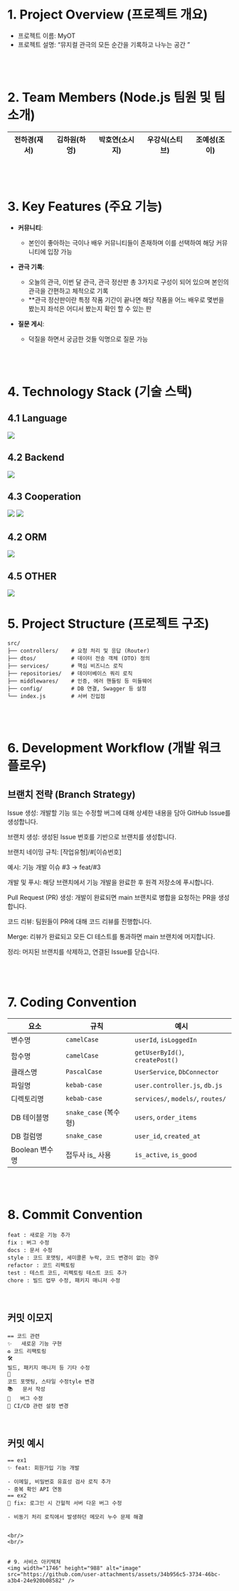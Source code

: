 
# 1. Project Overview (프로젝트 개요)
- 프로젝트 이름: MyOT
- 프로젝트 설명: “뮤지컬 관극의 모든 순간을 기록하고 나누는 공간 ”

<br/>
<br/>

# 2. Team Members (Node.js 팀원 및 팀 소개)
| 전하경(재서) | 김하원(하엉) | 박호연(소시지) | 우강식(스티브) | 조예성(조이) |
|:------:|:------:|:------:|:------:|:------:|



<br/>
<br/>

# 3. Key Features (주요 기능)
- **커뮤니티**: 
  - 본인이 좋아하는 극이나 배우 커뮤니티들이 존재하며 이를 선택하여 해당 커뮤니티에 입장 가능

- **관극 기록**:
  - 오늘의 관극, 이번 달 관극, 관극 정산판 총 3가지로 구성이 되어 있으며 본인의 관극을 간편하고 체적으로 기록
   -  **관극 정산판이란 특정 작품 기간이 끝나면 해당 작품을 어느 배우로 몇번을 봤는지 좌석은 어디서 봤는지 확인 할 수 있는 판

- **질문 게시**:
  - 덕질을 하면서 궁금한 것들 익명으로 질문 가능

<br/>
<br/>


# 4. Technology Stack (기술 스택)
## 4.1 Language
<img src="https://img.shields.io/badge/JavaScript-F7DF1E?style=for-the-badge&logo=JavaScript&logoColor=white">

<br/>

## 4.2 Backend

<img src="https://img.shields.io/badge/Node.js-43853D?style=for-the-badge&logo=node.js&logoColor=white">    

   

<br/>

## 4.3 Cooperation
 <img src="https://img.shields.io/badge/GIT-E44C30?style=for-the-badge&logo=git&logoColor=white">    
<img src="https://img.shields.io/badge/Notion-000000?style=for-the-badge&logo=notion&logoColor=white">
<br/>

## 4.2 ORM
<img src="https://img.shields.io/badge/Prisma-3982CE?style=for-the-badge&logo=Prisma&logoColor=white"> 
<br/>

## 4.5 OTHER
<img src="https://img.shields.io/badge/-Swagger-%23Clojure?style=for-the-badge&logo=swagger&logoColor=white">

# 5. Project Structure (프로젝트 구조)
```plaintext
src/
├── controllers/    # 요청 처리 및 응답 (Router)
├── dtos/           # 데이터 전송 객체 (DTO) 정의
├── services/       # 핵심 비즈니스 로직
├── repositories/   # 데이터베이스 쿼리 로직
├── middlewares/    # 인증, 에러 핸들링 등 미들웨어
├── config/         # DB 연결, Swagger 등 설정
└── index.js        # 서버 진입점
```

<br/>
<br/>

# 6. Development Workflow (개발 워크플로우)
## 브랜치 전략 (Branch Strategy)
Issue 생성: 개발할 기능 또는 수정할 버그에 대해 상세한 내용을 담아 GitHub Issue를 생성합니다.

브랜치 생성: 생성된 Issue 번호를 기반으로 브랜치를 생성합니다.

브랜치 네이밍 규칙: [작업유형]/#[이슈번호]

예시: 기능 개발 이슈 #3 → feat/#3

개발 및 푸시: 해당 브랜치에서 기능 개발을 완료한 후 원격 저장소에 푸시합니다.

Pull Request (PR) 생성: 개발이 완료되면 main 브랜치로 병합을 요청하는 PR을 생성합니다.

코드 리뷰: 팀원들이 PR에 대해 코드 리뷰를 진행합니다.

Merge: 리뷰가 완료되고 모든 CI 테스트를 통과하면 main 브랜치에 머지합니다.

정리: 머지된 브랜치를 삭제하고, 연결된 Issue를 닫습니다.

<br/>
<br/>

# 7. Coding Convention

| 요소 | 규칙 | 예시 |
| --- | --- | --- |
| 변수명 | `camelCase` | `userId`, `isLoggedIn` |
| 함수명 | `camelCase` | `getUserById()`, `createPost()` |
| 클래스명 | `PascalCase` | `UserService`, `DbConnector` |
| 파일명 | `kebab-case` | `user.controller.js`, `db.js` |
| 디렉토리명 | `kebab-case` | `services/`, `models/`, `routes/` |
| DB 테이블명 | `snake_case` (복수형) | `users`, `order_items` |
| DB 컬럼명 | `snake_case` | `user_id`, `created_at` |
| Boolean 변수명 | 접두사 is_ 사용 | `is_active`, `is_good` |


<br/>
<br/>


# 8. Commit Convention

```
feat : 새로운 기능 추가
fix : 버그 수정
docs : 문서 수정
style : 코드 포맷팅, 세미콜론 누락, 코드 변경이 없는 경우
refactor : 코드 리펙토링
test : 테스트 코드, 리펙토링 테스트 코드 추가
chore : 빌드 업무 수정, 패키지 매니저 수정
```

<br/>

## 커밋 이모지
```
== 코드 관련
✨	새로운 기능 구현
♻️ 코드 리팩토링
🛠️		
빌드, 패키지 매니저 등 기타 수정
💄		
코드 포맷팅, 스타일 수정tyle 변경
📚	문서 작성
🐛	버그 수정
💚 CI/CD 관련 설정 변경

```

<br/>

## 커밋 예시
```
== ex1
✨ feat: 회원가입 기능 개발

- 이메일, 비밀번호 유효성 검사 로직 추가
- 중복 확인 API 연동
== ex2
🐛 fix: 로그인 시 간헐적 서버 다운 버그 수정

- 비동기 처리 로직에서 발생하던 메모리 누수 문제 해결


<br/>
<br/>


# 9. 서비스 아키텍쳐
<img width="1746" height="988" alt="image" src="https://github.com/user-attachments/assets/34b956c5-3734-46bc-a3b4-24e920b08582" />




